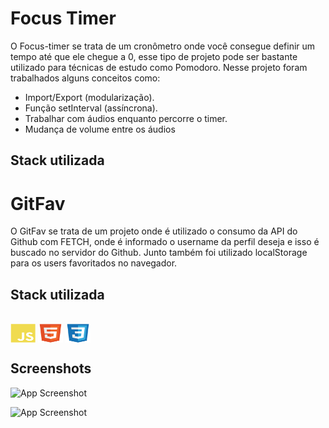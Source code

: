 
# Focus Timer

O Focus-timer se trata de um cronômetro onde você consegue definir um tempo até que ele chegue a 0, esse tipo de projeto pode ser bastante utilizado para técnicas de estudo como Pomodoro.
Nesse projeto foram trabalhados alguns conceitos como:
- Import/Export (modularização).
- Função setInterval (assíncrona).
- Trabalhar com áudios enquanto percorre o timer.
- Mudança de volume entre os áudios

## Stack utilizada


# GitFav

O GitFav se trata de um projeto onde é utilizado o consumo da API do Github com FETCH, onde é informado o username da perfil deseja e isso é buscado no servidor do Github. Junto também foi utilizado localStorage para os users favoritados no navegador.


## Stack utilizada

<div style="display: inline_block"><br>
  <img align="center" alt="JS" height="30" width="40" src="https://raw.githubusercontent.com/devicons/devicon/master/icons/javascript/javascript-plain.svg">
  <img align="center" alt="HTML" height="30" width="40" src="https://raw.githubusercontent.com/devicons/devicon/master/icons/html5/html5-original.svg">
  <img align="center" alt="CSS" height="30" width="40" src="https://raw.githubusercontent.com/devicons/devicon/master/icons/css3/css3-original.svg">
</div>


## Screenshots

![App Screenshot](https://i.pinimg.com/originals/82/fa/bd/82fabdd7322aa3b20917582ad8d1b320.jpg)

![App Screenshot](https://i.pinimg.com/originals/5d/b1/9b/5db19bad26a310b590fb55e39520b690.jpg)

